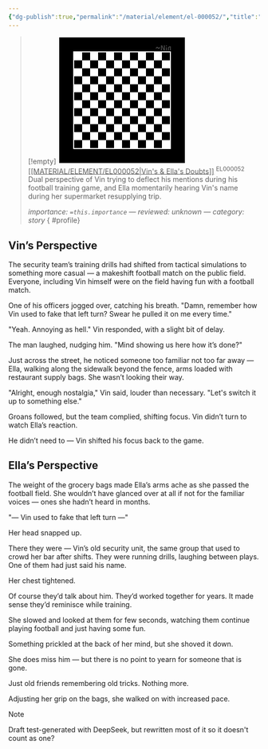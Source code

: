 ```yaml
---
{"dg-publish":true,"permalink":"/material/element/el-000052/","title":"Vin's & Ella's Doubts","tags":["-element"]}
---
```


>[!empty]
> ![PlaceholderIcon.png|icon](/img/user/RESOURCE/ASSET/OTHER/PlaceholderIcon.png) <u class="title">[[MATERIAL/ELEMENT/EL000052\|Vin's & Ella's Doubts]]</u> <sup class="title">EL000052</sup> <b class="title"> </b>
> Dual perspective of Vin trying to deflect his mentions during his football training game, and Ella momentarily hearing Vin's name during her supermarket resupplying trip.
> 
> <i class="small">importance: `=this.importance` — reviewed: unknown — category: story</i>
{ #profile}


## Vin’s Perspective

The security team’s training drills had shifted from tactical simulations to something more casual — a makeshift football match on the public field. Everyone, including Vin himself were on the field having fun with a football match.

One of his officers jogged over, catching his breath. "Damn, remember how Vin used to fake that left turn? Swear he pulled it on me every time."

"Yeah. Annoying as hell." Vin responded, with a slight bit of delay.

The man laughed, nudging him. "Mind showing us here how it’s done?"

Just across the street, he noticed someone too familiar not too far away — Ella, walking along the sidewalk beyond the fence, arms loaded with restaurant supply bags. She wasn’t looking their way.

"Alright, enough nostalgia," Vin said, louder than necessary. "Let's switch it up to something else."

Groans followed, but the team complied, shifting focus. Vin didn’t turn to watch Ella’s reaction.

He didn’t need to — Vin shifted his focus back to the game.

## Ella’s Perspective

The weight of the grocery bags made Ella’s arms ache as she passed the football field. She wouldn’t have glanced over at all if not for the familiar voices — ones she hadn’t heard in months.

"— Vin used to fake that left turn —"

Her head snapped up.

There they were — Vin’s old security unit, the same group that used to crowd her bar after shifts. They were running drills, laughing between plays. One of them had just said his name.

Her chest tightened.

Of course they’d talk about him. They’d worked together for years. It made sense they’d reminisce while training.

She slowed and looked at them for few seconds, watching them continue playing football and just having some fun.

Something prickled at the back of her mind, but she shoved it down.

She does miss him — but there is no point to yearn for someone that is gone.

Just old friends remembering old tricks. Nothing more.

Adjusting her grip on the bags, she walked on with increased pace.

>[!note]
> Draft test-generated with DeepSeek, but rewritten most of it so it doesn't count as one?